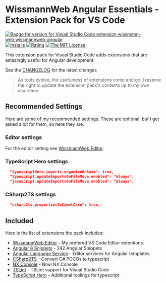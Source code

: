 # WissmannWeb Angular Essentials - Extension Pack for VS Code

[![Badge for version for Visual Studio Code extension wissmann-web.wissmannweb-angular](https://vsmarketplacebadge.apphb.com/version/wissmann-web.wissmannweb-angular.svg?color=blue&style=?style=for-the-badge&logo=visual-studio-code)](https://marketplace.visualstudio.com/items?itemName=wissmann-web.wissmannweb-angular) [![Installs](https://vsmarketplacebadge.apphb.com/installs-short/wissmann-web.wissmannweb-angular.svg?color=blue&style=flat-square)](https://marketplace.visualstudio.com/items?itemName=wissmann-web.wissmannweb-angular) [![Rating](https://vsmarketplacebadge.apphb.com/rating-star/wissmann-web.wissmannweb-angular.svg?color=blue&style=flat-square)](https://marketplace.visualstudio.com/items?itemName=wissmann-web.wissmannweb-angular) [![The MIT License](https://img.shields.io/badge/license-MIT-orange.svg?color=blue&style=flat-square)](http://opensource.org/licenses/MIT)

This extension pack for Visual Studio Code adds extensions that are amazingly useful for Angular development.

See the [CHANGELOG](CHANGELOG.md) for the latest changes

> As tools evolve, the usefulness of extensions come and go. I reserve the right to update the extension pack's contents up to my own discretion.

## Recommended Settings

Here are some of my recommended settings. These are optional, but I get asked a lot for them, so here they are.

### Editor settings

For the editor setting see [WissmannWeb.Editor](https://marketplace.visualstudio.com/items?itemName=wissmann-web.wissmannweb-editor).

### TypeScript Hero settings

```json
  "typescriptHero.imports.organizeOnSave": true,
  "typescript.updateImportsOnFileMove.enabled": "always",
  "javascript.updateImportsOnFileMove.enabled": "always",
```

### CSharp2TS settings

```json
  "csharp2ts.propertiesToCamelCase": true,
```

## Included

Here is the list of extensions the pack includes:

- [WissmannWeb.Editor](https://marketplace.visualstudio.com/items?itemName=wissmann-web.wissmannweb-editor) - My prefered VS Code Editor extentions.
- [Angular 8 Snippets](https://marketplace.visualstudio.com/items?itemName=mikael.angular-beastcode) - 242 Angular Snippets
- [Angular Language Service](https://marketplace.visualstudio.com/items?itemName=Angular.ng-template) - Editor services for Angular templates
- [CSharp2TS](https://marketplace.visualstudio.com/items?itemName=rafaelsalguero.csharp2ts) - Convert C# POCOs to typescript
- [NX Console](https://marketplace.visualstudio.com/items?itemName=nrwl.angular-console) - Nrwl NX Console
- [TSLint](https://marketplace.visualstudio.com/items?itemName=ms-vscode.vscode-typescript-tslint-plugin) - TSLint support for Visual Studio Code
- [TypeScript Hero](https://marketplace.visualstudio.com/items?itemName=rbbit.typescript-hero) - Additional toolings for typescript
